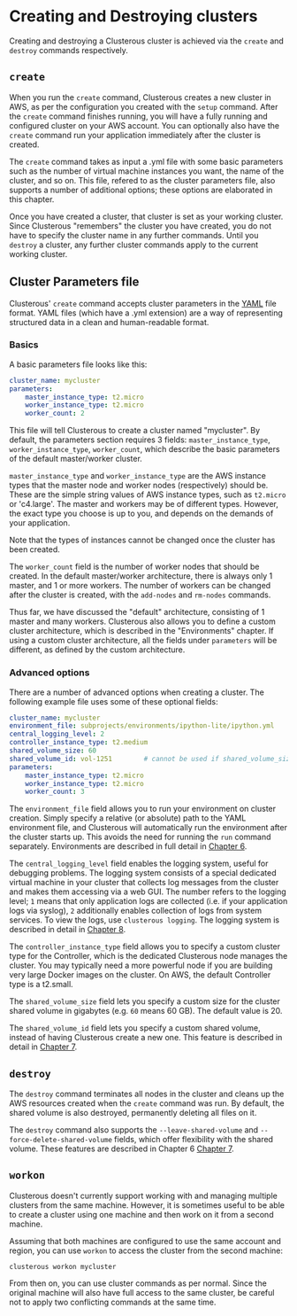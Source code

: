 # Creating and Destroying clusters

Creating and destroying a Clusterous cluster is achieved via the `create` and `destroy` commands respectively. 

## `create`
When you run the `create` command, Clusterous creates a new cluster in AWS, as per the configuration you created with the `setup` command. After the `create` command finishes running, you will have a fully running and configured cluster on your AWS account. You can optionally also have the `create` command run your application immediately after the cluster is created.

The `create` command takes as input a .yml file with some basic parameters such as the number of virtual machine instances you want, the name of the cluster, and so on. This file, refered to as the cluster parameters file, also supports a number of additional options; these options are elaborated in this chapter.

Once you have created a cluster, that cluster is set as your working cluster. Since Clusterous "remembers" the cluster you have created, you do not have to specify the cluster name in any further commands. Until you `destroy` a cluster, any further cluster commands apply to the current working cluster.

## Cluster Parameters file
Clusterous' `create` command accepts cluster parameters in the [YAML](https://en.wikipedia.org/wiki/YAML) file format. YAML files (which have a .yml extension) are a way of representing structured data in a clean and human-readable format.

### Basics

A basic parameters file looks like this:

```yaml
cluster_name: mycluster
parameters:
    master_instance_type: t2.micro
    worker_instance_type: t2.micro
    worker_count: 2
```

This file will tell Clusterous to create a cluster named "mycluster". By default, the parameters section requires 3 fields: `master_instance_type`, `worker_instance_type`, `worker_count`, which describe the basic parameters of the default master/worker cluster.

`master_instance_type` and `worker_instance_type` are the AWS instance types that the master node and worker nodes (respectively) should be. These are the simple string values of AWS instance types, such as `t2.micro` or 'c4.large'. The master and workers may be of different types. However, the exact type you choose is up to you, and depends on the demands of your application.

Note that the types of instances cannot be changed once the cluster has been created.

The `worker_count` field is the number of worker nodes that should be created. In the default master/worker architecture, there is always only 1 master, and 1 or more workers. The number of workers can be changed after the cluster is created, with the `add-nodes` and `rm-nodes` commands.

Thus far, we have discussed the "default" architecture, consisting of 1 master and many workers. Clusterous also allows you to define a custom cluster architecture, which is described in the "Environments" chapter. If using a custom cluster architecture, all the fields under `parameters` will be different, as defined by the custom architecture.

### Advanced options
There are a number of advanced options when creating a cluster. The following example file uses some of these optional fields:

```yaml
cluster_name: mycluster
environment_file: subprojects/environments/ipython-lite/ipython.yml
central_logging_level: 2
controller_instance_type: t2.medium
shared_volume_size: 60
shared_volume_id: vol-1251        # cannot be used if shared_volume_size is used
parameters:
    master_instance_type: t2.micro
    worker_instance_type: t2.micro
    worker_count: 3
```

The `environment_file` field allows you to run your environment on cluster creation. Simply specify a relative (or absolute) path to the YAML environment file, and Clusterous will automatically run the environment after the cluster starts up. This avoids the need for running the `run` command separately. Environments are described in full detail in [Chapter 6](06_Environments.md).

The `central_logging_level` field enables the logging system, useful for debugging problems. The logging system consists of a special dedicated virtual machine in your cluster that collects log messages from the cluster and makes them accessing via a web GUI. The number refers to the logging level; `1` means that only application logs are collected (i.e. if your application logs via syslog), `2` additionally enables collection of logs from system services. To view the logs, use `clusterous logging`. The logging system is described in detail in [Chapter 8](08_Central_logging.md).

The `controller_instance_type` field allows you to specify a custom cluster type for the Controller, which is the dedicated Clusterous node manages the cluster. You may typically need a more powerful node if you are building very large Docker images on the cluster. On AWS, the default Controller type is a t2.small.

The `shared_volume_size` field lets you specify a custom size for the cluster shared volume in gigabytes (e.g. `60` means 60 GB). The default value is 20.

The `shared_volume_id` field lets you specify a custom shared volume, instead of having Clusterous create a new one. This feature is described in detail in [Chapter 7](07_Shared_volume.md).

## `destroy`
The `destroy` command terminates all nodes in the cluster and cleans up the AWS resources created when the `create` command was run. By default, the shared volume is also destroyed, permanently deleting all files on it.

The `destroy` command also supports the `--leave-shared-volume` and `--force-delete-shared-volume` fields, which offer flexibility with the shared volume. These features are described in Chapter 6 [Chapter 7](07_Shared_volume.md).

## `workon`
Clusterous doesn't currently support working with and managing multiple clusters from the same machine. However, it is sometimes useful to be able to create a cluster using one machine and then work on it from a second machine.

Assuming that both machines are configured to use the same account and region, you can use `workon` to access the cluster from the second machine:

    clusterous workon mycluster

From then on, you can use cluster commands as per normal. Since the original machine will also have full access to the same cluster, be careful not to apply two conflicting commands at the same time.